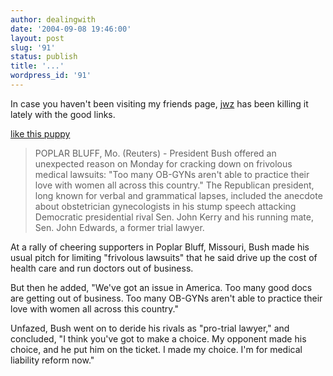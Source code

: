 ```yaml
---
author: dealingwith
date: '2004-09-08 19:46:00'
layout: post
slug: '91'
status: publish
title: '...'
wordpress_id: '91'
---
```


In case you haven't been visiting my friends page, [jwz][1] has been killing
it lately with the good links.

[like this puppy][2]

> POPLAR BLUFF, Mo. (Reuters) - President Bush offered an unexpected reason on
Monday for cracking down on frivolous medical lawsuits: "Too many OB-GYNs
aren't able to practice their love with women all across this country." The
Republican president, long known for verbal and grammatical lapses, included
the anecdote about obstetrician gynecologists in his stump speech attacking
Democratic presidential rival Sen. John Kerry and his running mate, Sen. John
Edwards, a former trial lawyer.

At a rally of cheering supporters in Poplar Bluff, Missouri, Bush made his
usual pitch for limiting "frivolous lawsuits" that he said drive up the cost
of health care and run doctors out of business.

But then he added, "We've got an issue in America. Too many good docs are
getting out of business. Too many OB-GYNs aren't able to practice their love
with women all across this country."

Unfazed, Bush went on to deride his rivals as "pro-trial lawyer," and
concluded, "I think you've got to make a choice. My opponent made his choice,
and he put him on the ticket. I made my choice. I'm for medical liability
reform now."

   [1]: http://www.livejournal.com/users/jwz/

   [2]:
http://www.reuters.com/newsArticle.jhtml?type=politicsNews&storyID=6162774

